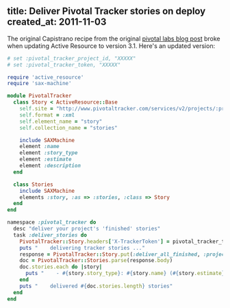 title: Deliver Pivotal Tracker stories on deploy
created_at: 2011-11-03
----

The original Capistrano recipe from the original [pivotal labs blog post](http://pivotallabs.com/users/miked/blog/articles/702-deliver-tracker-stories-from-capistrano) broke when updating Active Resource to version 3.1.
Here's an updated version:

~~~ ruby
# set :pivotal_tracker_project_id, "XXXXX"
# set :pivotal_tracker_token, "XXXXX"

require 'active_resource'
require 'sax-machine'

module PivotalTracker
  class Story < ActiveResource::Base
    self.site = "http://www.pivotaltracker.com/services/v2/projects/:project_id"
    self.format = :xml
    self.element_name = "story"
    self.collection_name = "stories"

    include SAXMachine
    element :name
    element :story_type
    element :estimate
    element :description
  end

  class Stories
    include SAXMachine
    elements :story, :as => :stories, :class => Story
  end
end

namespace :pivotal_tracker do
  desc "deliver your project's 'finished' stories"
  task :deliver_stories do
    PivotalTracker::Story.headers['X-TrackerToken'] = pivotal_tracker_token
    puts "    delivering tracker stories ..."
    response = PivotalTracker::Story.put(:deliver_all_finished, :project_id => pivotal_tracker_project_id)
    doc = PivotalTracker::Stories.parse(response.body)
    doc.stories.each do |story|
      puts "    - #{story.story_type}: #{story.name} (#{story.estimate} points)"
    end
    puts "    delivered #{doc.stories.length} stories"
  end
end
~~~